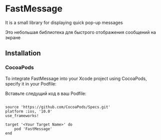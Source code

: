 # FastMessage
It is a small library for displaying quick pop-up messages

Это небольшая библиотека для быстрого отображения сообщений на экране

## Installation
### CocoaPods
To integrate FastMessage into your Xcode project using CocoaPods, specify it in your Podfile:

Вставьте следущий код в ваш Podfile:

```

source 'https://github.com/CocoaPods/Specs.git'
platform :ios, '10.0'
use_frameworks!

target '<Your Target Name>' do
    pod 'FastMessage'
end

```
